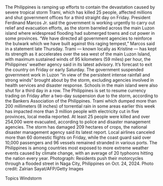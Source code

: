 The Philippines is ramping up efforts to contain the devastation caused by severe tropical storm Trami, which has killed 25 people, affected millions and shut government offices for a third straight day on Friday.
President Ferdinand Marcos Jr. said the government is working urgently to carry out relief and evacuation efforts, as the storm barreled across the main Luzon island where widespread flooding had submerged towns and cut power in some provinces.
“We have directed all government agencies to reinforce the bulwark which we have built against this raging tempest,” Marcos said in a statement late Thursday.
Trami — known locally as Kristine — has kept its strength as it accelerates over the sea west of the main Luzon Island, with maximum sustained winds of 95 kilometers (59 miles) per hour, the Philippines’ weather agency said in its latest advisory. It’s forecast to exit the country on Friday or early Saturday.
The government suspended government work in Luzon “in view of the persistent intense rainfall and strong winds” brought about by the storm, excluding agencies involved in health services and disaster response. Schools in the main island were also shut for a third day in a row.
The Philippines is set to resume currency trading on Friday after a two-day suspension due to the storm, according to the Bankers Association of the Philippines.
Trami which dumped more than 200 millimeters (8 inches) of torrential rain in some areas earlier this week has impacted more than 3 million people with electricity cut in five provinces, local media reported. At least 25 people were killed and over 254,000 were evacuated, according to police and disaster management agencies.
The storm has damaged 209 hectares of crops, the national disaster management agency said its latest report. Local airlines canceled more than 60 domestic flights on Friday, while the coast guard said over 10,000 passengers and 96 vessels remained stranded in various ports.
The Philippines is among countries most exposed to more extreme weather events caused by climate change, with an average of 20 typhoons hitting the nation every year.
Photograph: Residents push their motorcycles through a flooded street in Naga City, Philippines on Oct. 24, 2024. Photo credit: Zalrian Sayat/AFP/Getty Images

Topics
Windstorm
